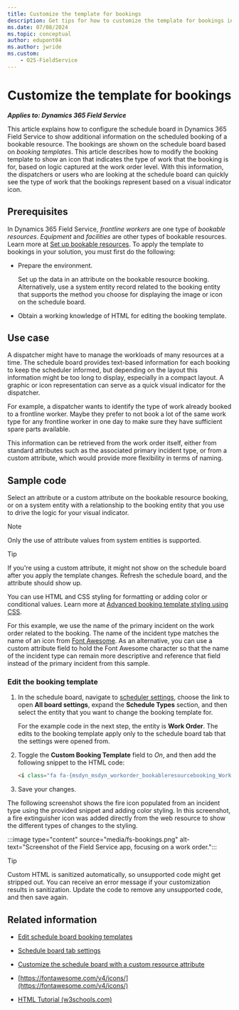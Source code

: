 ```yaml
---
title: Customize the template for bookings
description: Get tips for how to customize the template for bookings in solutions with Dynamics 365 Field Service.
ms.date: 07/08/2024
ms.topic: conceptual
author: edupont04
ms.author: jwride
ms.custom:
    - O25-FieldService
---
```

# Customize the template for bookings

***Applies to: Dynamics 365 Field Service***

This article explains how to configure the schedule board in Dynamics 365 Field Service to show additional information on the scheduled booking of a bookable resource. The bookings are shown on the schedule board based on *booking templates*. This article describes how to modify the booking template to show an icon that indicates the type of work that the booking is for, based on logic captured at the work order level. With this information, the dispatchers or users who are looking at the schedule board can quickly see the type of work that the bookings represent based on a visual indicator icon.

## Prerequisites

In Dynamics 365 Field Service, *frontline workers* are one type of *bookable resources*. *Equipment* and *facilities* are other types of bookable resources. Learn more at [Set up bookable resources](/dynamics365/field-service/set-up-bookable-resources). To apply the template to bookings in your solution, you must first do the following:

- Prepare the environment.

  Set up the data in an attribute on the bookable resource booking. Alternatively, use a system entity record related to the booking entity that supports the method you choose for displaying the image or icon on the schedule board.

- Obtain a working knowledge of HTML for editing the booking template.

## Use case

A dispatcher might have to manage the workloads of many resources at a time. The schedule board provides text-based information for each booking to keep the scheduler informed, but depending on the layout this information might be too long to display, especially in a compact layout. A graphic or icon representation can serve as a quick visual indicator for the dispatcher.

For example, a dispatcher wants to identify the type of work already booked to a frontline worker. Maybe they prefer to not book a lot of the same work type for any frontline worker in one day to make sure they have sufficient spare parts available.

This information can be retrieved from the work order itself, either from standard attributes such as the associated primary incident type, or from a custom attribute, which would provide more flexibility in terms of naming.

## Sample code

Select an attribute or a custom attribute on the bookable resource booking, or on a system entity with a relationship to the booking entity that you use to drive the logic for your visual indicator.  

> [!NOTE]
> Only the use of attribute values from system entities is supported.

> [!TIP]
> If you're using a custom attribute, it might not show on the schedule board after you apply the template changes. Refresh the schedule board, and the attribute should show up.  

You can use HTML and CSS styling for formatting or adding color or conditional values. Learn more at [Advanced booking template styling using CSS](/dynamics365/field-service/booking-template#advanced-booking-template-styling-using-css).  

For this example, we use the name of the primary incident on the work order related to the booking. The name of the incident type matches the name of an icon from [Font Awesome](https://fontawesome.com/v4/icons/). As an alternative, you can use a custom attribute field to hold the Font Awesome character so that the name of the incident type can remain more descriptive and reference that field instead of the primary incident from this sample.

### Edit the booking template

1. In the schedule board, navigate to [scheduler settings](/dynamics365/field-service/schedule-board-tab-settings), choose the link to open **All board settings**, expand the **Schedule Types** section, and then select the entity that you want to change the booking template for.

    For the example code in the next step, the entity is **Work Order**. The edits to the booking template apply only to the schedule board tab that the settings were opened from.  
2. Toggle the **Custom Booking Template** field to *On*, and then add the following snippet to the HTML code:

    ```html
    <i class="fa fa-{msdyn_msdyn_workorder_bookableresourcebooking_WorkOrder.msdyn_primaryincidenttype}"></i>
    ```

3. Save your changes.

The following screenshot shows the fire icon populated from an incident type using the provided snippet and adding color styling. In this screenshot, a fire extinguisher icon was added directly from the web resource to show the different types of changes to the styling.

:::image type="content" source="media/fs-bookings.png" alt-text="Screenshot of the Field Service app, focusing on a work order.":::

> [!TIP]
> Custom HTML is sanitized automatically, so unsupported code might get stripped out. You can receive an error message if your customization results in sanitization. Update the code to remove any unsupported code, and then save again.

## Related information

- [Edit schedule board booking templates](/dynamics365/field-service/booking-template)

- [Schedule board tab settings](/dynamics365/field-service/schedule-board-tab-settings)

- [Customize the schedule board with a custom resource attribute](/dynamics365/field-service/extend-schedule-board-custom-resource-attribute)

- [https://fontawesome.com/v4/icons/](https://fontawesome.com/v4/icons/)

- [HTML Tutorial (w3schools.com)](https://www.w3schools.com/html/default.asp)

<!-- ## Tags

*Field Service Features:* Schedule Board, Scheduling, Bookings, Resources, Booking templates

*Products:* Dynamics 365 Field Service, O25-FieldService -->
